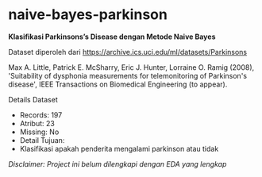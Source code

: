 # naive-bayes-parkinson
**Klasifikasi Parkinsons’s Disease dengan Metode Naive Bayes**

Dataset diperoleh dari https://archive.ics.uci.edu/ml/datasets/Parkinsons

Max A. Little, Patrick E. McSharry, Eric J. Hunter, Lorraine O. Ramig (2008), 'Suitability of dysphonia measurements for telemonitoring of Parkinson's disease', IEEE Transactions on Biomedical Engineering (to appear).

Details Dataset
* Records: 197
* Atribut: 23
* Missing: No
* Detail Tujuan:
* Klasifikasi apakah penderita mengalami parkinson atau tidak

_Disclaimer: Project ini belum dilengkapi dengan EDA yang lengkap_
